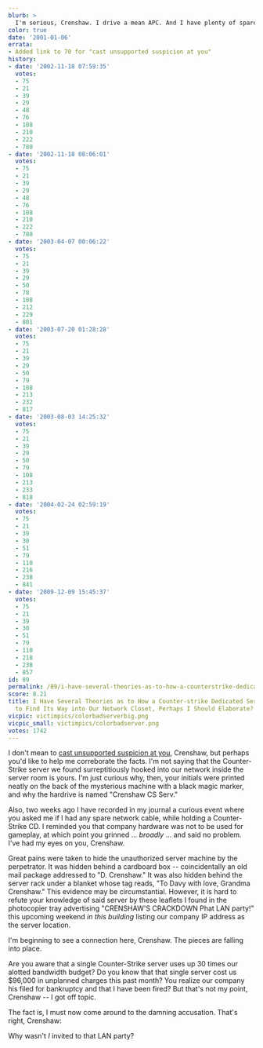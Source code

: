 ```yaml
---
blurb: >
  I'm serious, Crenshaw. I drive a mean APC. And I have plenty of spare time, now.
color: true
date: '2001-01-06'
errata:
- Added link to 70 for "cast unsupported suspicion at you"
history:
- date: '2002-11-18 07:59:35'
  votes:
  - 75
  - 21
  - 39
  - 29
  - 48
  - 76
  - 108
  - 210
  - 222
  - 780
- date: '2002-11-18 08:06:01'
  votes:
  - 75
  - 21
  - 39
  - 29
  - 48
  - 76
  - 108
  - 210
  - 222
  - 780
- date: '2003-04-07 00:06:22'
  votes:
  - 75
  - 21
  - 39
  - 29
  - 50
  - 78
  - 108
  - 212
  - 229
  - 801
- date: '2003-07-20 01:28:28'
  votes:
  - 75
  - 21
  - 39
  - 29
  - 50
  - 79
  - 108
  - 213
  - 232
  - 817
- date: '2003-08-03 14:25:32'
  votes:
  - 75
  - 21
  - 39
  - 29
  - 50
  - 79
  - 108
  - 213
  - 233
  - 818
- date: '2004-02-24 02:59:19'
  votes:
  - 75
  - 21
  - 39
  - 30
  - 51
  - 79
  - 110
  - 216
  - 238
  - 841
- date: '2009-12-09 15:45:37'
  votes:
  - 75
  - 21
  - 39
  - 30
  - 51
  - 79
  - 110
  - 218
  - 238
  - 857
id: 89
permalink: /89/i-have-several-theories-as-to-how-a-counterstrike-dedicated-server-managed-to-find-its-way-into-our-network-closet-perhaps-i-should-elaborate/
score: 8.21
title: I Have Several Theories as to How a Counter-strike Dedicated Server Managed
  to Find Its Way into Our Network Closet, Perhaps I Should Elaborate?
vicpic: victimpics/colorbadserverbig.png
vicpic_small: victimpics/colorbadserver.png
votes: 1742
---
```


I don't mean to [cast unsupported suspicion at you](@/victim/70.md),
Crenshaw, but perhaps you'd like to help me correborate the facts. I'm
not saying that the Counter-Strike server we found surreptitiously
hooked into our network inside the server room is yours. I'm just
curious why, then, your initials were printed neatly on the back of the
mysterious machine with a black magic marker, and why the hardrive is
named "Crenshaw CS Serv."

Also, two weeks ago I have recorded in my journal a curious event where
you asked me if I had any spare network cable, while holding a
Counter-Strike CD. I reminded you that company hardware was not to be
used for gameplay, at which point you grinned ... *broadly* ... and said
no problem. I've had my eyes on you, Crenshaw.

Great pains were taken to hide the unauthorized server machine by the
perpetrator. It was hidden behind a cardboard box -- coincidentally an
old mail package addressed to "D. Crenshaw." It was also hidden behind
the server rack under a blanket whose tag reads, "To Davy with love,
Grandma Crenshaw." This evidence may be circumstantial. However, it is
hard to refute your knowledge of said server by these leaflets I found
in the photocopier tray advertising "CRENSHAW'S CRACKDOWN Phat LAN
party!" this upcoming weekend *in this building* listing our company IP
address as the server location.

I'm beginning to see a connection here, Crenshaw. The pieces are falling
into place.

Are you aware that a single Counter-Strike server uses up 30 times our
alotted bandwidth budget? Do you know that that single server cost us
$96,000 in unplanned charges this past month? You realize our company
his filed for bankruptcy and that I have been fired? But that's not my
point, Crenshaw -- I got off topic.

The fact is, I must now come around to the damning accusation. That's
right, Crenshaw:

Why wasn't *I* invited to that LAN party?
